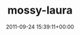 ---
title:		"mossy-laura"
type:		"photos"
mediatype:		"upload"
description:		"TBC"
date:		"2011-09-24 15:39:11+00:00"
album:		"people"
filename:		"mossy-laura.md"
series:		""
cl_public_id:		"people/mossy-laura"
cl_version:		1497005488
format:		"tiff"
bytes:		3005136
width:		954
height:		1440
colours:
- "#DECDCD"
- "#DBCCD7"
- "#073675"
- "#241516"
- "#302A29"
- "#7E3A50"
- "#D58C8F"
- "#2B262C"
- "#031841"
- "#CE9F8A"
- "#6D6D7A"
- "#110A0F"
- "#044D91"
- "#2F477F"
- "#7F7371"
- "#1F2439"
- "#280811"
- "#C6C0CE"
- "#A8B9C6"
- "#815944"
- "#4979B8"
exposure_mode:		"Auto"
program:		"Aperture-priority AE"
aperture:		"4.0"
focal_length:		"11.0 mm"
iso:		"8000"
shutter_speed:		"1/60"
metering:		"Center-weighted average"
flash:		"On, Return detected"
white_balance:		"Custom"
colour_temp:		"6050"
has_crop:		"false"
orientation:		"Horizontal (normal)"
camera_model:		"NIKON D7000"
lens_info:		"11-16mm f/2.8"
artist:		"Matt Finucane"
x_resolution:		"300"
y_resolution:		"300"
---